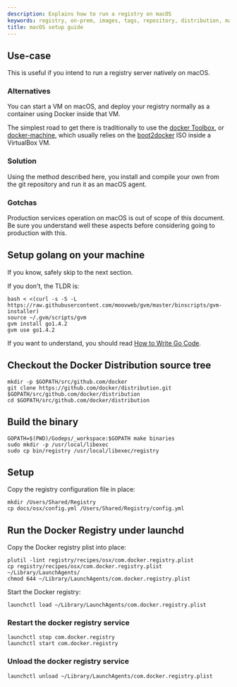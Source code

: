 ```yaml
---
description: Explains how to run a registry on macOS
keywords: registry, on-prem, images, tags, repository, distribution, macOS, recipe, advanced
title: macOS setup guide
---
```


## Use-case

This is useful if you intend to run a registry server natively on macOS.

### Alternatives

You can start a VM on macOS, and deploy your registry normally as a container using Docker inside that VM.

The simplest road to get there is traditionally to use the [docker Toolbox](https://www.docker.com/toolbox), or [docker-machine](../../machine/index.md), which usually relies on the [boot2docker](http://boot2docker.io/) ISO inside a VirtualBox VM.

### Solution

Using the method described here, you install and compile your own from the git repository and run it as an macOS agent.

### Gotchas

Production services operation on macOS is out of scope of this document. Be sure you understand well these aspects before considering going to production with this.

## Setup golang on your machine

If you know, safely skip to the next section.

If you don't, the TLDR is:

    bash < <(curl -s -S -L https://raw.githubusercontent.com/moovweb/gvm/master/binscripts/gvm-installer)
    source ~/.gvm/scripts/gvm
    gvm install go1.4.2
    gvm use go1.4.2

If you want to understand, you should read [How to Write Go Code](https://golang.org/doc/code.html).

## Checkout the Docker Distribution source tree

    mkdir -p $GOPATH/src/github.com/docker
    git clone https://github.com/docker/distribution.git $GOPATH/src/github.com/docker/distribution
    cd $GOPATH/src/github.com/docker/distribution

## Build the binary

    GOPATH=$(PWD)/Godeps/_workspace:$GOPATH make binaries
    sudo mkdir -p /usr/local/libexec
    sudo cp bin/registry /usr/local/libexec/registry

## Setup

Copy the registry configuration file in place:

    mkdir /Users/Shared/Registry
    cp docs/osx/config.yml /Users/Shared/Registry/config.yml

## Run the Docker Registry under launchd

Copy the Docker registry plist into place:

    plutil -lint registry/recipes/osx/com.docker.registry.plist
    cp registry/recipes/osx/com.docker.registry.plist ~/Library/LaunchAgents/
    chmod 644 ~/Library/LaunchAgents/com.docker.registry.plist

Start the Docker registry:

    launchctl load ~/Library/LaunchAgents/com.docker.registry.plist

### Restart the docker registry service

    launchctl stop com.docker.registry
    launchctl start com.docker.registry

### Unload the docker registry service

    launchctl unload ~/Library/LaunchAgents/com.docker.registry.plist
